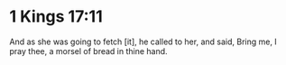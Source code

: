 # 1 Kings 17:11

And as she was going to fetch [it], he called to her, and said, Bring me, I pray thee, a morsel of bread in thine hand.